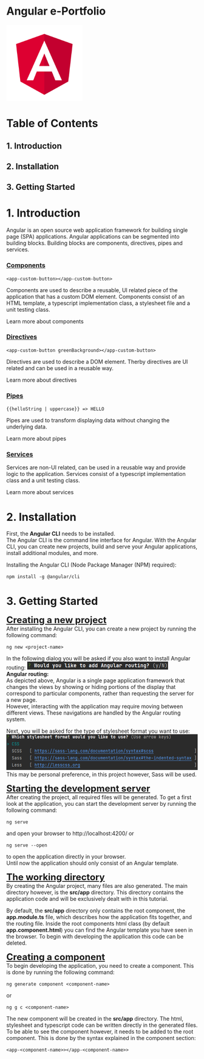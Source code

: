 # Angular e-Portfolio
<img src="images/angular.png" width="200px" alt="Angular">

# Table of Contents

## 1. Introduction
## 2. Installation
## 3. Getting Started

# 1. Introduction
Angular is an open source web application framework for building single page (SPA) applications. Angular applications can be segmented into building blocks. Building blocks are components, directives, pipes and services.
### <u>Components</u>
    <app-custom-button></app-custom-button>
Components are used to describe a reusable, UI related piece of the application that has a custom DOM element. Components consist of an HTML template, a typescript implementation class, a stylesheet file and a unit testing class.

Learn more about components
### <u>Directives</u>
    <app-custom-button greenBackground></app-custom-button>
Directives are used to describe a DOM element. Therby directives are UI related and can be used in a reusable way.

Learn more about directives
### <u>Pipes</u>
    {{helloString | uppercase}} => HELLO
Pipes are used to transform displaying data without changing the underlying data.

Learn more about pipes
### <u>Services</u>
Services are non-UI related, can be used in a reusable way and provide logic to the application. Services consist of a typescript implementation class and a unit testing class.

Learn more about services

# 2. Installation
First, the <b>Angular CLI</b> needs to be installed. <br>
The Angular CLI is the command line interface for Angular. With the Angular CLI, you can create new projects, build and serve your Angular applications, install additional modules, and more.

Installing the Angular CLI (Node Package Manager (NPM) required):

    npm install -g @angular/cli

# 3. Getting Started
<u style="font-size:1.5rem;"><b>Creating a new project</b></u><br>
After installing the Angular CLI, you can create a new project by running the following command:
  
    ng new <project-name>

In the following dialog you will be asked if you also want to install Angular routing:
<img src="images/installRouting.png" alt="? Would you like to add Angular routing? (y/N)"/><br>
<b>Angular routing:</b><br>
As depicted above, Angular is a single page application framework that changes the views by showing or hiding portions of the display that correspond to particular components, rather than requesting the server for a new page. <br>
However, interacting with the application may require moving between different views. These navigations are handled by the Angular routing system.<br>

Next, you will be asked for the type of stylesheet format you want to use: <br>
<img src="images/installStylesheet.png"><br>
This may be personal preference, in this project however, Sass will be used.

<u style="font-size:1.5rem;"><b>Starting the development server</b></u><br>
After creating the project, all required files will be generated. To get a first look at the application, you can start the development server by running the following command: <br>

    ng serve
and open your browser to http://localhost:4200/ or

    ng serve --open
to open the application directly in your browser. <br>
Until now the application should only consist of an Angular template.

<u style="font-size:1.5rem;"><b>The working directory</b></u><br>
By creating the Angular project, many files are also generated. The main directory however, is the <b>src/app</b> directory. This directory contains the application code and will be exclusively dealt with in this tutorial.

By default, the <b>src/app</b> directory only contains the root component, the <b>app.module.ts</b> file, which describes how the application fits together, and the routing file.
Inside the root components html class (by default <b>app.component.html</b>) you can find the Angular template you have seen in the browser. To begin with developing the application this code can be deleted.

<u style="font-size:1.5rem;"><b>Creating a component</b></u><br>
To begin developing the application, you need to create a component. This is done by running the following command:

    ng generate component <component-name>
or

    ng g c <component-name>
The new component will be created in the <b>src/app</b> directory.
The html, stylesheet and typescript code can be written directly in the generated files. To be able to see the component however, it needs to be added to the root component. This is done by the syntax explained in the component section:

    <app-<component-name>></app-<component-name>>
